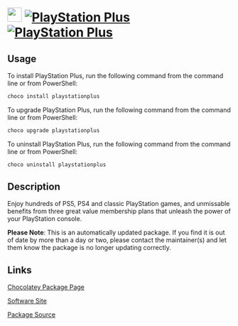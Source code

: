 ﻿# <img src="https://rawcdn.githack.com/virtualex-itv/chocolatey-packages/5b78fceafab72b8146f37a5db2407d85804becc8/icons/playstationplus.png" width="32" height="32"/> [![PlayStation Plus](https://img.shields.io/chocolatey/v/playstationplus.svg?label=PlayStation+Plus)](https://community.chocolatey.org/packages/playstationplus) [![PlayStation Plus](https://img.shields.io/chocolatey/dt/playstationplus.svg)](https://community.chocolatey.org/packages/playstationplus)

## Usage

To install PlayStation Plus, run the following command from the command line or from PowerShell:

```powershell
choco install playstationplus
```

To upgrade PlayStation Plus, run the following command from the command line or from PowerShell:

```powershell
choco upgrade playstationplus
```

To uninstall PlayStation Plus, run the following command from the command line or from PowerShell:

```powershell
choco uninstall playstationplus
```

## Description

Enjoy hundreds of PS5, PS4 and classic PlayStation games, and unmissable benefits from three great value membership plans that unleash the power of your PlayStation console.

**Please Note**: This is an automatically updated package. If you find it is out of date by more than a day or two, please contact the maintainer(s) and let them know the package is no longer updating correctly.

## Links

[Chocolatey Package Page](https://community.chocolatey.org/packages/playstationplus)

[Software Site](https://www.playstation.com/en-us/ps-plus/)

[Package Source](https://github.com/virtualex-itv/chocolatey-packages/tree/master/automatic/playstationplus)
